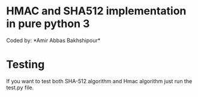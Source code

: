# HMAC and SHA512 implementation in pure python 3
</hr>
 Coded by: *Amir Abbas Bakhshipour*
 <br>
</hr>

# Testing <br>
If you want to test both SHA-512 algorithm and Hmac algorithm just run the test.py file.

